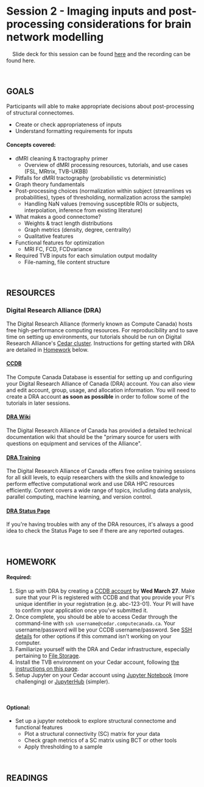 # Session 2 - Imaging inputs and post-processing considerations for brain network modelling

&nbsp;&nbsp;&nbsp;&nbsp;Slide deck for this session can be found [here](https://docs.google.com/presentation/d/1D30noTEmEf7WG79DQvx8s5TIpO1v7XMXegMtXps2ouo/edit?usp=drive_link) and the recording can be found here.

<br>

## GOALS
Participants will able to make appropriate decisions about post-processing of structural connectomes. 
- Create or check appropriateness of inputs
- Understand formatting requirements for inputs

#### Concepts covered: 
- dMRI cleaning & tractography primer
  - Overview of dMRI processing resources, tutorials, and use cases (FSL, MRtrix, TVB-UKBB)
- Pitfalls for dMRI tractography (probabilistic vs deterministic)
- Graph theory fundamentals
- Post-processing choices (normalization within subject (streamlines vs probabilities), types of thresholding, normalization across the sample)
  - Handling NaN values (removing susceptible ROIs or subjects, interpolation, inference from existing literature)
- What makes a good connectome?
  - Weights & tract length distributions
  - Graph metrics (density, degree, centrality)
  - Qualitative features
- Functional features for optimization
  - MRI FC, FCD, FCDvariance
- Required TVB inputs for each simulation output modality
  - File-naming, file content structure

<br> 

## RESOURCES

### Digital Research Alliance (DRA)
The Digital Research Alliance (formerly known as Compute Canada) hosts free high-performance computing resources. For reproducibility and to save time on setting up environments, our tutorials should be run on Digital Research Alliance's [Cedar cluster](https://docs.alliancecan.ca/wiki/Cedar). Instructions for getting started with DRA are detailed in [Homework](#HOMEWORK) below.



#### [CCDB](https://ccdb.alliancecan.ca/)
The Compute Canada Database is essential for setting up and configuring your Digital Research Alliance of Canada (DRA) account. You can also view and edit account, group, usage, and allocation information. You will need to create a DRA account **as soon as possible** in order to follow some of the tutorials in later sessions.



#### [DRA Wiki](https://docs.alliancecan.ca/wiki/Technical_documentation)
The Digital Research Alliance of Canada has provided a detailed technical documentation wiki that should be the "primary source for users with questions on equipment and services of the Alliance".



#### [DRA Training](https://alliancecan.ca/en/services/advanced-research-computing/technical-support/training-calendar)
The Digital Research Alliance of Canada offers free online training sessions for all skill levels, to equip researchers with the skills and knowledge to perform effective computational work and use DRA HPC resources efficiently. Content covers a wide range of topics, including data analysis, parallel computing, machine learning, and version control.


#### [DRA Status Page](https://status.alliancecan.ca/)
If you're having troubles with any of the DRA resources, it's always a good idea to check the Status Page to see if there are any reported outages.





<br>

## HOMEWORK

#### Required:
1. Sign up with DRA by creating a [CCDB account](https://alliancecan.ca/en/services/advanced-research-computing/account-management/apply-account) by **Wed March 27**. Make sure that your PI is registered with CCDB and that you provide your PI's unique identifier in your registration (e.g. abc-123-01). Your PI will have to confirm your application once you've submitted it.
2. Once complete, you should be able to access Cedar through the command-line with `ssh username@cedar.computecanada.ca`. Your username/password will be your CCDB username/password. See [SSH details](https://docs.alliancecan.ca/wiki/SSH) for other options if this command isn't working on your computer.
3. Familiarize yourself with the DRA and Cedar infrastructure, especially pertaining to [File Storage](https://docs.alliancecan.ca/wiki/Storage_and_file_management).
4. Install the TVB environment on your Cedar account, following [the instructions on this page](https://github.com/McIntosh-Lab/tvb_demo/tree/main).
5. Setup Jupyter on your Cedar account using [Jupyter Notebook](https://docs.alliancecan.ca/wiki/JupyterNotebook#Installing_Jupyter_Notebook) (more challenging) or [JupyterHub](https://docs.alliancecan.ca/wiki/JupyterHub) (simpler).

<br>

#### Optional:
- Set up a jupyter notebook to explore structural connectome and functional features 
  - Plot a structural connectivity (SC) matrix for your data
  - Check graph metrics of a SC matrix using BCT or other tools
  - Apply thresholding to a sample

<br>

## READINGS

